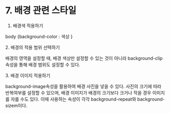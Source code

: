 # 7. 배경 관련 스타일



1. 배경색 적용하기

body {background-color : 색상 }

2\. 배경의 적용 범위 선택하기

배경의 영역을 설정할 때, 배경 색상만 설정할 수 있는 것이 아니라 background-clip 속성을 통해 배경 범위도 설정할 수 있다.

3\. 배경 이미지 적용하기

background-image속성을 활용하여 배경 사진을 넣을 수 있다. 사진의 크기에 따라 반복여부를 설정할 수 있으며, 배경 이미지가 배경의 크기보다 크거나 작을 경우 이미지를 자를 수도 있다. 이때 사용하는 속성이 각각 background-repeat와 background-sizem이다.
